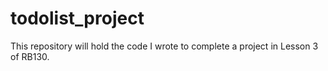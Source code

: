 # todolist_project
This repository will hold the code I wrote to complete a project in Lesson 3 of RB130.
